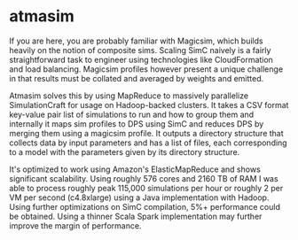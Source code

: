 # atmasim
If you are here, you are probably familiar with Magicsim, which builds heavily on the notion of composite sims. Scaling SimC naively is a fairly straightforward task to engineer using technologies like CloudFormation and load balancing. Magicsim profiles however present a unique challenge in that results must be collated and averaged by weights and emitted.

Atmasim solves this by using MapReduce to massively parallelize SimulationCraft for usage on Hadoop-backed clusters. It takes a CSV format key-value pair list of simulations to run and how to group them and internally it maps sim profiles to DPS using SimC and reduces DPS by merging them using a magicsim profile. It outputs a directory structure that collects data by input parameters and has a list of files, each corresponding to a model with the parameters given by its directory structure.

It's optimized to work using Amazon's ElasticMapReduce and shows significant scalability. Using roughly 576 cores and 2160 TB of RAM I was able to process roughly peak 115,000 simulations per hour or roughly 2 per VM per second (c4.8xlarge) using a Java implementation with Hadoop. Using further optimizations on SimC compilation, 5%+ performance could be obtained. Using a thinner Scala Spark implementation may further improve the margin of performance.

